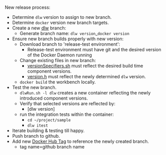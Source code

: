 New release process:

+ Determine ```dlw``` version to assign to new branch.
+ Determine ```docker``` version new branch targets.
+ Create a new [dlw](https://github.com/WhisperingChaos/DockerLocalWorkbench) branch:
  + Generate branch name: ```dlw version```_```docker version```
+ Ensure new branch builds properly with new version:
  + Download branch to 'release-test environment':
    + Release-test environment must have git and the desired version of the Docker Daemon running 
  + Change existing files in new branch:
    + [versionSpecifiers.sh](https://github.com/WhisperingChaos/DockerLocalWorkbench/blob/master/scriptInstall/versionSpecifiers.sh) must reflect the desired build time component versions.
    + [version.h](https://github.com/WhisperingChaos/DockerLocalWorkbench/blob/master/script/command/version.sh) must reflect the newly determined ```dlw``` version.
  + ```docker build``` the workbench locally.
+ Test the new branch.
  + ```dlwRun.sh -l dlw``` creates a new container reflecting the newly introduced component versions.
  + Verify that selected versions are reflected by:
    + [dlw version]
  + run the integration tests within the container:
    + ```cd ~/project/sample```
    + ```dlw itest```
+ Iterate building & testing till happy.
+ Push branch to github.
+ Add new [Docker Hub Tag](https://registry.hub.docker.com/u/whisperingchaos/dlw/tags/manage/) to reference the newly created branch.
  + tag name=github branch name


